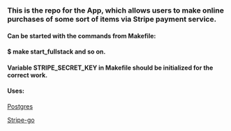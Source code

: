 ### This is the repo for the App, which allows users to make online purchases of some sort of items via Stripe payment service.
#### Can be started with the commands from Makefile:
#### $ make start_fullstack and so on.

#### Variable STRIPE_SECRET_KEY in Makefile should be initialized for the correct work.
#### Uses:
[Postgres](https://www.postgresql.org/)

[Stripe-go](https://github.com/stripe/stripe-go)